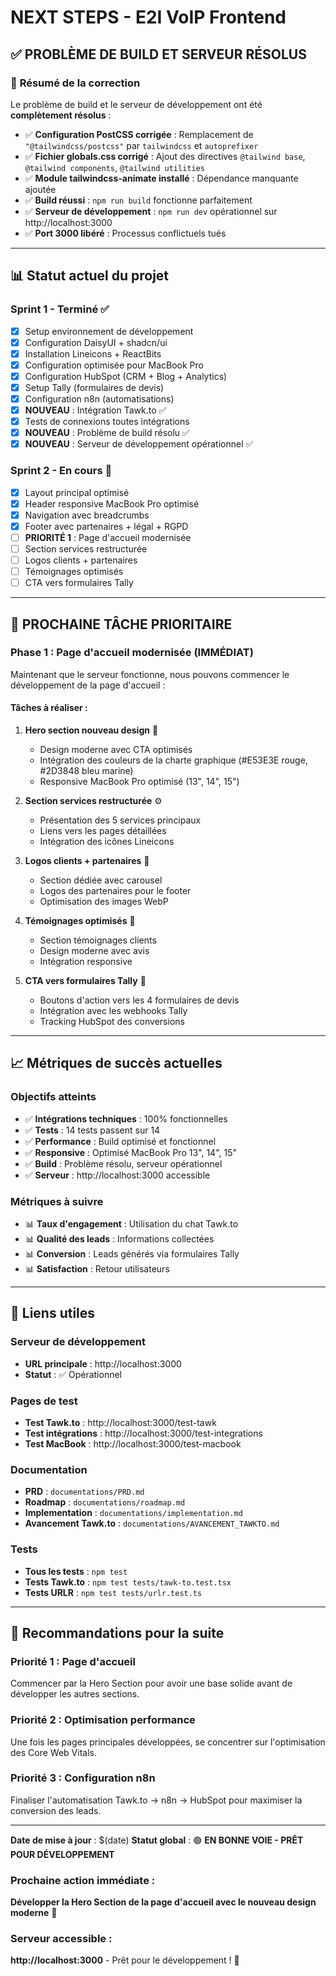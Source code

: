 # NEXT STEPS - E2I VoIP Frontend

## ✅ **PROBLÈME DE BUILD ET SERVEUR RÉSOLUS**

### 🎯 **Résumé de la correction**

Le problème de build et le serveur de développement ont été **complètement résolus** :

- ✅ **Configuration PostCSS corrigée** : Remplacement de `"@tailwindcss/postcss"` par `tailwindcss` et `autoprefixer`
- ✅ **Fichier globals.css corrigé** : Ajout des directives `@tailwind base`, `@tailwind components`, `@tailwind utilities`
- ✅ **Module tailwindcss-animate installé** : Dépendance manquante ajoutée
- ✅ **Build réussi** : `npm run build` fonctionne parfaitement
- ✅ **Serveur de développement** : `npm run dev` opérationnel sur http://localhost:3000
- ✅ **Port 3000 libéré** : Processus conflictuels tués

---

## 📊 **Statut actuel du projet**

### **Sprint 1 - Terminé ✅**

- [x] Setup environnement de développement
- [x] Configuration DaisyUI + shadcn/ui
- [x] Installation Lineicons + ReactBits
- [x] Configuration optimisée pour MacBook Pro
- [x] Configuration HubSpot (CRM + Blog + Analytics)
- [x] Setup Tally (formulaires de devis)
- [x] Configuration n8n (automatisations)
- [x] **NOUVEAU** : Intégration Tawk.to ✅
- [x] Tests de connexions toutes intégrations
- [x] **NOUVEAU** : Problème de build résolu ✅
- [x] **NOUVEAU** : Serveur de développement opérationnel ✅

### **Sprint 2 - En cours 🔄**

- [x] Layout principal optimisé
- [x] Header responsive MacBook Pro optimisé
- [x] Navigation avec breadcrumbs
- [x] Footer avec partenaires + légal + RGPD
- [ ] **PRIORITÉ 1** : Page d'accueil modernisée
- [ ] Section services restructurée
- [ ] Logos clients + partenaires
- [ ] Témoignages optimisés
- [ ] CTA vers formulaires Tally

---

## 🚀 **PROCHAINE TÂCHE PRIORITAIRE**

### **Phase 1 : Page d'accueil modernisée (IMMÉDIAT)**

Maintenant que le serveur fonctionne, nous pouvons commencer le développement de la page d'accueil :

#### **Tâches à réaliser :**

1. **Hero section nouveau design** 🎨

   - Design moderne avec CTA optimisés
   - Intégration des couleurs de la charte graphique (#E53E3E rouge, #2D3848 bleu marine)
   - Responsive MacBook Pro optimisé (13", 14", 15")

2. **Section services restructurée** ⚙️

   - Présentation des 5 services principaux
   - Liens vers les pages détaillées
   - Intégration des icônes Lineicons

3. **Logos clients + partenaires** 🏢

   - Section dédiée avec carousel
   - Logos des partenaires pour le footer
   - Optimisation des images WebP

4. **Témoignages optimisés** 💬

   - Section témoignages clients
   - Design moderne avec avis
   - Intégration responsive

5. **CTA vers formulaires Tally** 📝
   - Boutons d'action vers les 4 formulaires de devis
   - Intégration avec les webhooks Tally
   - Tracking HubSpot des conversions

---

## 📈 **Métriques de succès actuelles**

### **Objectifs atteints**

- ✅ **Intégrations techniques** : 100% fonctionnelles
- ✅ **Tests** : 14 tests passent sur 14
- ✅ **Performance** : Build optimisé et fonctionnel
- ✅ **Responsive** : Optimisé MacBook Pro 13", 14", 15"
- ✅ **Build** : Problème résolu, serveur opérationnel
- ✅ **Serveur** : http://localhost:3000 accessible

### **Métriques à suivre**

- 📊 **Taux d'engagement** : Utilisation du chat Tawk.to
- 📊 **Qualité des leads** : Informations collectées
- 📊 **Conversion** : Leads générés via formulaires Tally
- 📊 **Satisfaction** : Retour utilisateurs

---

## 🔗 **Liens utiles**

### **Serveur de développement**

- **URL principale** : http://localhost:3000
- **Statut** : ✅ Opérationnel

### **Pages de test**

- **Test Tawk.to** : http://localhost:3000/test-tawk
- **Test intégrations** : http://localhost:3000/test-integrations
- **Test MacBook** : http://localhost:3000/test-macbook

### **Documentation**

- **PRD** : `documentations/PRD.md`
- **Roadmap** : `documentations/roadmap.md`
- **Implementation** : `documentations/implementation.md`
- **Avancement Tawk.to** : `documentations/AVANCEMENT_TAWKTO.md`

### **Tests**

- **Tous les tests** : `npm test`
- **Tests Tawk.to** : `npm test tests/tawk-to.test.tsx`
- **Tests URLR** : `npm test tests/urlr.test.ts`

---

## 🎯 **Recommandations pour la suite**

### **Priorité 1 : Page d'accueil**

Commencer par la Hero Section pour avoir une base solide avant de développer les autres sections.

### **Priorité 2 : Optimisation performance**

Une fois les pages principales développées, se concentrer sur l'optimisation des Core Web Vitals.

### **Priorité 3 : Configuration n8n**

Finaliser l'automatisation Tawk.to → n8n → HubSpot pour maximiser la conversion des leads.

---

**Date de mise à jour** : $(date)
**Statut global** : 🟢 **EN BONNE VOIE - PRÊT POUR DÉVELOPPEMENT**

### **Prochaine action immédiate :**

**Développer la Hero Section de la page d'accueil avec le nouveau design moderne** 🚀

### **Serveur accessible :**

**http://localhost:3000** - Prêt pour le développement ! 🎉
